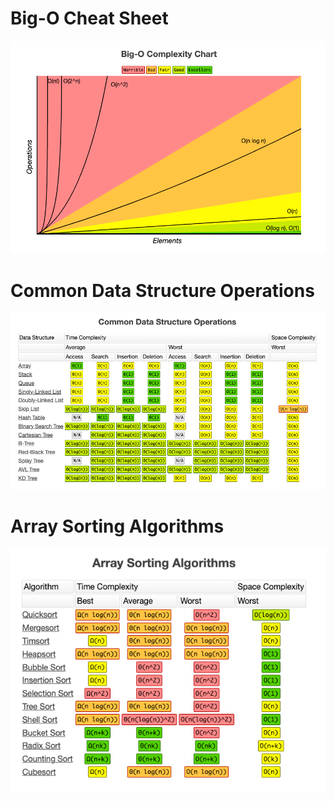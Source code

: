 # Big-O Cheat Sheet

![](images/28da9c50.png)

# Common Data Structure Operations

![](images/2ba09c13.png)

# Array Sorting Algorithms

![](images/5970840b.png)